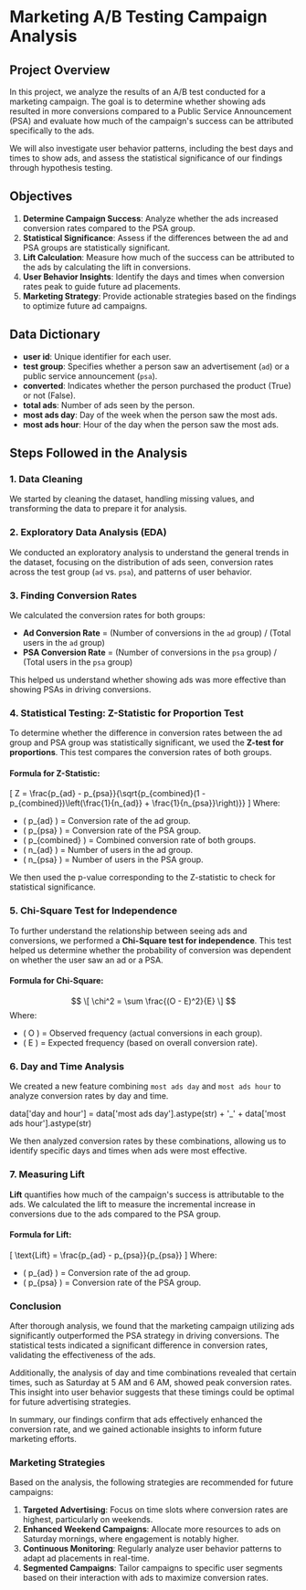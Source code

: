 # Marketing A/B Testing Campaign Analysis

## Project Overview

In this project, we analyze the results of an A/B test conducted for a marketing campaign. The goal is to determine whether showing ads resulted in more conversions compared to a Public Service Announcement (PSA) and evaluate how much of the campaign's success can be attributed specifically to the ads.

We will also investigate user behavior patterns, including the best days and times to show ads, and assess the statistical significance of our findings through hypothesis testing.

## Objectives

1. **Determine Campaign Success**: Analyze whether the ads increased conversion rates compared to the PSA group.
2. **Statistical Significance**: Assess if the differences between the ad and PSA groups are statistically significant.
3. **Lift Calculation**: Measure how much of the success can be attributed to the ads by calculating the lift in conversions.
4. **User Behavior Insights**: Identify the days and times when conversion rates peak to guide future ad placements.
5. **Marketing Strategy**: Provide actionable strategies based on the findings to optimize future ad campaigns.

## Data Dictionary

- **user id**: Unique identifier for each user.
- **test group**: Specifies whether a person saw an advertisement (`ad`) or a public service announcement (`psa`).
- **converted**: Indicates whether the person purchased the product (True) or not (False).
- **total ads**: Number of ads seen by the person.
- **most ads day**: Day of the week when the person saw the most ads.
- **most ads hour**: Hour of the day when the person saw the most ads.

## Steps Followed in the Analysis

### 1. Data Cleaning
We started by cleaning the dataset, handling missing values, and transforming the data to prepare it for analysis.

### 2. Exploratory Data Analysis (EDA)
We conducted an exploratory analysis to understand the general trends in the dataset, focusing on the distribution of ads seen, conversion rates across the test group (`ad` vs. `psa`), and patterns of user behavior.

### 3. Finding Conversion Rates
We calculated the conversion rates for both groups:
- **Ad Conversion Rate** = (Number of conversions in the `ad` group) / (Total users in the `ad` group)
- **PSA Conversion Rate** = (Number of conversions in the `psa` group) / (Total users in the `psa` group)

This helped us understand whether showing ads was more effective than showing PSAs in driving conversions.

### 4. Statistical Testing: Z-Statistic for Proportion Test

To determine whether the difference in conversion rates between the ad group and PSA group was statistically significant, we used the **Z-test for proportions**. This test compares the conversion rates of both groups.

#### Formula for Z-Statistic:
\[
Z = \frac{p_{ad} - p_{psa}}{\sqrt{p_{combined}(1 - p_{combined})\left(\frac{1}{n_{ad}} + \frac{1}{n_{psa}}\right)}}
\]
Where:
- \( p_{ad} \) = Conversion rate of the ad group.
- \( p_{psa} \) = Conversion rate of the PSA group.
- \( p_{combined} \) = Combined conversion rate of both groups.
- \( n_{ad} \) = Number of users in the ad group.
- \( n_{psa} \) = Number of users in the PSA group.

We then used the p-value corresponding to the Z-statistic to check for statistical significance.

### 5. Chi-Square Test for Independence

To further understand the relationship between seeing ads and conversions, we performed a **Chi-Square test for independence**. This test helped us determine whether the probability of conversion was dependent on whether the user saw an ad or a PSA.

#### Formula for Chi-Square:
$$
\[
\chi^2 = \sum \frac{(O - E)^2}{E}
\]
$$
Where:
- \( O \) = Observed frequency (actual conversions in each group).
- \( E \) = Expected frequency (based on overall conversion rate).

### 6. Day and Time Analysis

We created a new feature combining `most ads day` and `most ads hour` to analyze conversion rates by day and time.

data['day and hour'] = data['most ads day'].astype(str) + '_' + data['most ads hour'].astype(str)

We then analyzed conversion rates by these combinations, allowing us to identify specific days and times when ads were most effective.


### 7. Measuring Lift

**Lift** quantifies how much of the campaign's success is attributable to the ads. We calculated the lift to measure the incremental increase in conversions due to the ads compared to the PSA group.

#### Formula for Lift:
\[
\text{Lift} = \frac{p_{ad} - p_{psa}}{p_{psa}}
\]
Where:
- \( p_{ad} \) = Conversion rate of the ad group.
- \( p_{psa} \) = Conversion rate of the PSA group.

### Conclusion

After thorough analysis, we found that the marketing campaign utilizing ads significantly outperformed the PSA strategy in driving conversions. The statistical tests indicated a significant difference in conversion rates, validating the effectiveness of the ads.

Additionally, the analysis of day and time combinations revealed that certain times, such as Saturday at 5 AM and 6 AM, showed peak conversion rates. This insight into user behavior suggests that these timings could be optimal for future advertising strategies.

In summary, our findings confirm that ads effectively enhanced the conversion rate, and we gained actionable insights to inform future marketing efforts.

### Marketing Strategies

Based on the analysis, the following strategies are recommended for future campaigns:

1. **Targeted Advertising**: Focus on time slots where conversion rates are highest, particularly on weekends.
2. **Enhanced Weekend Campaigns**: Allocate more resources to ads on Saturday mornings, where engagement is notably higher.
3. **Continuous Monitoring**: Regularly analyze user behavior patterns to adapt ad placements in real-time.
4. **Segmented Campaigns**: Tailor campaigns to specific user segments based on their interaction with ads to maximize conversion rates.


